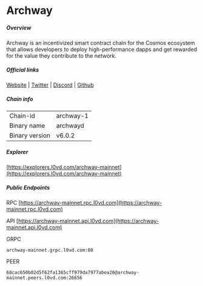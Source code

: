 # Archway


##### Overview
Archway is an incentivized smart contract chain for the Cosmos ecosystem that allows developers to deploy high-performance dapps and get rewarded for the value they contribute to the network.


##### Official links
[Website](https://archway.io/) | [Twitter](https://twitter.com/archwayhq) | [Discord](https://discord.gg/archwayhq) | [Github](https://github.com/archway-network)

##### Chain info

|  |  |
| ------ | ------ |
| Chain-id | archway-1 |
| Binary name | archwayd |
| Binary version | v6.0.2 |

##### Explorer
[https://explorers.l0vd.com/archway-mainnet](https://explorers.l0vd.com/archway-mainnet)

##### Public Endpoints
RPC
[https://archway-mainnet.rpc.l0vd.com](https://archway-mainnet.rpc.l0vd.com)

API
[https://archway-mainnet.api.l0vd.com](https://archway-mainnet.api.l0vd.com)

GRPC
```
archway-mainnet.grpc.l0vd.com:80
```

PEER
```
68cac650b02d5f62fa1365cff979da7977abea26@archway-mainnet.peers.l0vd.com:26656
```
